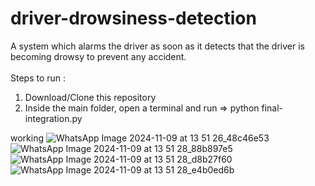 # driver-drowsiness-detection
A system which alarms the driver as soon as it detects that the driver is becoming drowsy to prevent any accident.
<br/><br/>
Steps to run : <br/>
1) Download/Clone this repository<br/>
2) Inside the main folder, open a terminal and run => python final-integration.py<br/>

working
![WhatsApp Image 2024-11-09 at 13 51 26_48c46e53](https://github.com/user-attachments/assets/0cf9529d-f38b-423d-9105-90b02374bb5d)
![WhatsApp Image 2024-11-09 at 13 51 28_88b897e5](https://github.com/user-attachments/assets/fa35ef8e-3bee-4563-94a9-ee323983bd51)
![WhatsApp Image 2024-11-09 at 13 51 28_d8b27f60](https://github.com/user-attachments/assets/be4d8c8e-8a4b-46c8-ba77-bbfd9b01273e)
![WhatsApp Image 2024-11-09 at 13 51 28_e4b0ed6b](https://github.com/user-attachments/assets/f9defbda-55eb-495d-ac35-ddde6bc530e9)
